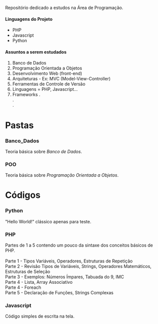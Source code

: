 Repositório dedicado a estudos na Área de Programação.

#### Linguagens do Projeto

* PHP
* Javascript
* Python

#### Assuntos a serem estudados

1. Banco de Dados
2. Programação Orientada a Objetos
3. Desenvolvimento Web (front-end)
4. Arquiteturas - Ex: MVC (Model-View-Controller)
5. Ferramentas de Controle de Versão
6. Linguagens = PHP, Javascript...
7. Frameworks
.<br/>
.<br/>
.<br/>

# Pastas

### Banco_Dados
Teoria básica sobre _Banco de Dados_.

### POO
Teoria básica sobre _Programação Orientada a Objetos_.

# Códigos

### Python
"Hello World!" clássico apenas para teste.

### PHP
Partes de 1 a 5 contendo um pouco da sintaxe dos conceitos básicos de PHP.<br/>
<br/>
Parte 1 - Tipos Variáveis, Operadores, Estruturas de Repetição <br/>
Parte 2 - Revisão Tipos de Variáveis, Strings, Operadores Matemáticos, Estruturas de Seleção <br/>
Parte 3 - Exemplos: Números Ímpares, Tabuada do 9, IMC <br/>
Parte 4 - Lista, Array Associativo <br/>
Parte 4 - Foreach <br/>
Parte 5 - Declaração de Funções, Strings Complexas <br/>

### Javascript
Código simples de escrita na tela.